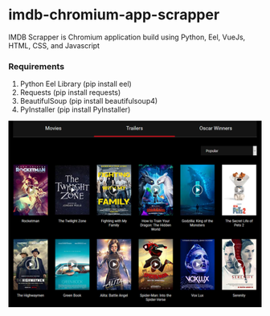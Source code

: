 # imdb-chromium-app-scrapper
IMDB Scrapper is Chromium application build using Python, Eel, VueJs, HTML, CSS, and Javascript
### Requirements
1. Python Eel Library (pip install eel)
2. Requests (pip install requests)
3. BeautifulSoup (pip install beautifulsoup4)
4. PyInstaller (pip install PyInstaller)


![alt text](https://raw.githubusercontent.com/umar13893/imdb-chromium-app-scrapper/master/screenshot.png "IMDB Scrapper API")